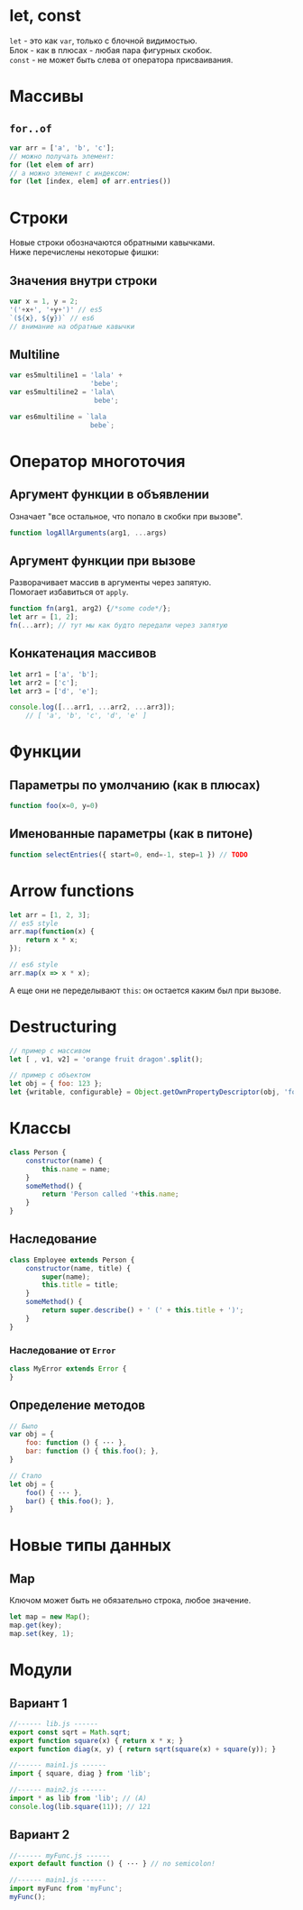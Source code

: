 # let, const
`let` - это как `var`, только с блочной видимостью.  
Блок - как в плюсах - любая пара фигурных скобок.  
`const` - не может быть слева от оператора присваивания.  





# Массивы
## `for..of`
```JavaScript
var arr = ['a', 'b', 'c'];
// можно получать элемент:
for (let elem of arr)
// а можно элемент с индексом:
for (let [index, elem] of arr.entries())
```






# Строки
Новые строки обозначаются обратными кавычками.  
Ниже перечислены некоторые фишки:

## Значения внутри строки
```JavaScript
var x = 1, y = 2;
'('+x+', '+y+')' // es5
`(${x}, ${y})` // es6
// внимание на обратные кавычки
```

## Multiline
```JavaScript
var es5multiline1 = 'lala' +
                    'bebe';
var es5multiline2 = 'lala\
                     bebe';

var es6multiline = `lala
                    bebe`;
```





# Оператор многоточия
## Аргумент функции в объявлении
Означает "все остальное, что попало в скобки при вызове".
```JavaScript
function logAllArguments(arg1, ...args)
```

## Аргумент функции при вызове
Разворачивает массив в аргументы через запятую.  
Помогает избавиться от `apply`.
```JavaScript
function fn(arg1, arg2) {/*some code*/};
let arr = [1, 2];
fn(...arr); // тут мы как будто передали через запятую
```

## Конкатенация массивов
```JavaScript
let arr1 = ['a', 'b'];
let arr2 = ['c'];
let arr3 = ['d', 'e'];

console.log([...arr1, ...arr2, ...arr3]);
    // [ 'a', 'b', 'c', 'd', 'e' ]
```







# Функции
## Параметры по умолчанию (как в плюсах)
```JavaScript
function foo(x=0, y=0)
```

## Именованные параметры (как в питоне)
```JavaScript
function selectEntries({ start=0, end=-1, step=1 }) // TODO
```





# Arrow functions
```JavaScript
let arr = [1, 2, 3];
// es5 style
arr.map(function(x) {
    return x * x;
});

// es6 style
arr.map(x => x * x);
```
А еще они не переделывают `this`: он остается каким был при вызове.  





# Destructuring
```JavaScript
// пример с массивом
let [ , v1, v2] = 'orange fruit dragon'.split();

// пример с объектом
let obj = { foo: 123 };
let {writable, configurable} = Object.getOwnPropertyDescriptor(obj, 'foo');
```




# Классы
```JavaScript
class Person {
    constructor(name) {
        this.name = name;
    }
    someMethod() {
        return 'Person called '+this.name;
    }
}
```

## Наследование
```JavaScript
class Employee extends Person {
    constructor(name, title) {
        super(name);
        this.title = title;
    }
    someMethod() {
        return super.describe() + ' (' + this.title + ')';
    }
}
```

### Наследование от `Error`
```JavaScript
class MyError extends Error {
}
```

## Определение методов
```JavaScript
// Было
var obj = {
    foo: function () { ··· },
    bar: function () { this.foo(); }, 
}

// Стало
let obj = {
    foo() { ··· },
    bar() { this.foo(); },
}
```





# Новые типы данных
## Map
Ключом может быть не обязательно строка, любое значение.
```JavaScript
let map = new Map();
map.get(key);
map.set(key, 1);
```





# Модули
## Вариант 1
```JavaScript
//------ lib.js ------
export const sqrt = Math.sqrt;
export function square(x) { return x * x; }
export function diag(x, y) { return sqrt(square(x) + square(y)); }

//------ main1.js ------
import { square, diag } from 'lib';

//------ main2.js ------
import * as lib from 'lib'; // (A)
console.log(lib.square(11)); // 121
```

## Вариант 2
```JavaScript
//------ myFunc.js ------
export default function () { ··· } // no semicolon!

//------ main1.js ------
import myFunc from 'myFunc';
myFunc();
```
